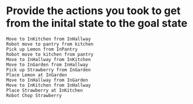 # Provide the actions you took to get from the inital state to the goal state
```
Move to InKitchen from InHallway
Robot move to pantry from kitchen
Pick up Lemon from InPantry
Robot move to kitchen from pantry
Move to InHallway from InKitchen
Move to InGarden from InHallway
Pick up Strawberry from InGarden
Place Lemon at InGarden
Move to InHallway from InGarden
Move to InKitchen from InHallway
Place Strawberry at InKitchen
Robot Chop Strawberry
```
